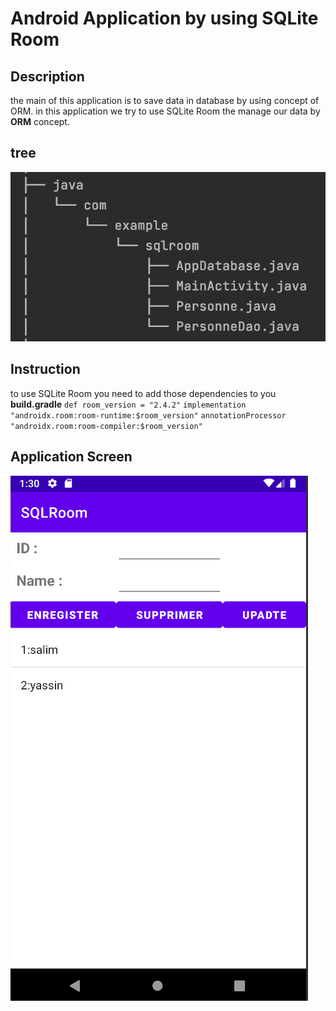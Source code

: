 # Android Application by using SQLite Room
## Description
the main of this application is to save data in database by using concept of ORM.
in this application we try to use SQLite Room the manage our data by __ORM__ concept.
## tree
![](./capture/tree.png)
## Instruction
to use SQLite Room you need to add those dependencies to you __build.gradle__
`def room_version = "2.4.2"`
`implementation "androidx.room:room-runtime:$room_version"`
`annotationProcessor "androidx.room:room-compiler:$room_version"`

## Application Screen

![](./capture/cap1.png)